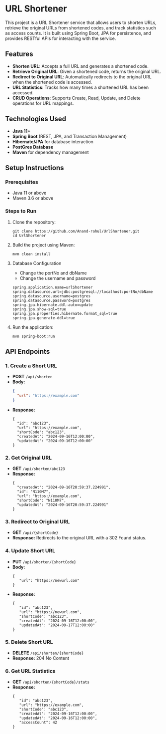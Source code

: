 # URL Shortener

This project is a URL Shortener service that allows users to shorten URLs, retrieve the original URLs from shortened codes, and track statistics such as access counts. It is built using Spring Boot, JPA for persistence, and provides RESTful APIs for interacting with the service.

## Features

- **Shorten URL**: Accepts a full URL and generates a shortened code.
- **Retrieve Original URL**: Given a shortened code, returns the original URL.
- **Redirect to Original URL**: Automatically redirects to the original URL when the shortened code is accessed.
- **URL Statistics**: Tracks how many times a shortened URL has been accessed.
- **CRUD Operations**: Supports Create, Read, Update, and Delete operations for URL mappings.

## Technologies Used

- **Java 11+**
- **Spring Boot** (REST, JPA, and Transaction Management)
- **Hibernate/JPA** for database interaction
- **PostGres Database**
- **Maven** for dependency management

## Setup Instructions

### Prerequisites

- Java 11 or above
- Maven 3.6 or above

### Steps to Run

1. Clone the repository:

   ```
   git clone https://github.com/Anand-rahul/UrlShortener.git
   cd UrlShortener

2. Build the project using Maven:

   ```
   mvn clean install

3. Database Configuration

     - Change the portNo and dbName 
     - Change the username and password
  
    ```
    spring.application.name=urlShortener
    spring.datasource.url=jdbc:postgresql://localhost:portNo/dbName
    spring.datasource.username=postgres
    spring.datasource.password=postgres
    spring.jpa.hibernate.ddl-auto=update
    spring.jpa.show-sql=true
    spring.jpa.properties.hibernate.format_sql=true
    spring.jpa.generate-ddl=true
3. Run the application:

   ```
   mvn spring-boot:run

## API Endpoints

### 1. Create a Short URL

- **POST** `/api/shorten`
- **Body:** 
  ```json
  {
    "url": "https://example.com"
  }
- **Response:**
  ```
  {
    "id": "abc123",
    "url": "https://example.com",
    "shortCode": "abc123",
    "createdAt": "2024-09-16T12:00:00",
    "updatedAt": "2024-09-16T12:00:00"
  }

### 2. Get Original URL

- **GET** `/api/shorten/abc123`
- **Response:**
  ```
  {
    "createdAt": "2024-09-16T20:59:37.224991",
    "id": "N110M7",
    "url": "https://example.com",
    "shortCode": "N110M7",
    "updatedAt": "2024-09-16T20:59:37.224991"
  }

### 3. Redirect to Original URL

- **GET** `/api/{shortCode}`
- **Response:** Redirects to the original URL with a 302 Found status.

### 4. Update Short URL

- **PUT** `/api/shorten/{shortCode}`
- **Body:** 
    ```
    {
       "url": "https://newurl.com"
    }
- **Response:**
   ```
   {
      "id": "abc123",
      "url": "https://newurl.com",
      "shortCode": "abc123",
      "createdAt": "2024-09-16T12:00:00",
      "updatedAt": "2024-09-17T12:00:00"
   }
   
### 5. Delete Short URL

- **DELETE** `/api/shorten/{shortCode}`
- **Response:** 204 No Content

### 6. Get URL Statistics

- **GET** `/api/shorten/{shortCode}/stats`
- **Response:** 
     ```
     {
        "id": "abc123",
        "url": "https://example.com",
        "shortCode": "abc123",
        "createdAt": "2024-09-16T12:00:00",
        "updatedAt": "2024-09-16T12:00:00",
        "accessCount": 42
     }

